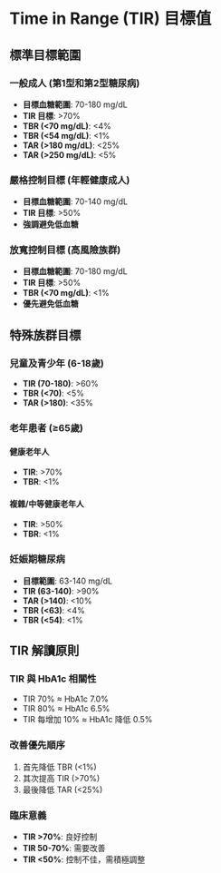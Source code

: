 # Time in Range (TIR) 目標值

## 標準目標範圍

### 一般成人 (第1型和第2型糖尿病)
- **目標血糖範圍**: 70-180 mg/dL
- **TIR 目標**: >70%
- **TBR (<70 mg/dL)**: <4%
- **TBR (<54 mg/dL)**: <1%
- **TAR (>180 mg/dL)**: <25%
- **TAR (>250 mg/dL)**: <5%

### 嚴格控制目標 (年輕健康成人)
- **目標血糖範圍**: 70-140 mg/dL
- **TIR 目標**: >50%
- **強調避免低血糖**

### 放寬控制目標 (高風險族群)
- **目標血糖範圍**: 70-180 mg/dL
- **TIR 目標**: >50%
- **TBR (<70 mg/dL)**: <1%
- **優先避免低血糖**

## 特殊族群目標

### 兒童及青少年 (6-18歲)
- **TIR (70-180)**: >60%
- **TBR (<70)**: <5%
- **TAR (>180)**: <35%

### 老年患者 (≥65歲)
#### 健康老年人
- **TIR**: >70%
- **TBR**: <1%

#### 複雜/中等健康老年人
- **TIR**: >50%
- **TBR**: <1%

### 妊娠期糖尿病
- **目標範圍**: 63-140 mg/dL
- **TIR (63-140)**: >90%
- **TAR (>140)**: <10%
- **TBR (<63)**: <4%
- **TBR (<54)**: <1%

## TIR 解讀原則

### TIR 與 HbA1c 相關性
- TIR 70% ≈ HbA1c 7.0%
- TIR 80% ≈ HbA1c 6.5%
- TIR 每增加 10% ≈ HbA1c 降低 0.5%

### 改善優先順序
1. 首先降低 TBR (<1%)
2. 其次提高 TIR (>70%)
3. 最後降低 TAR (<25%)

### 臨床意義
- **TIR >70%**: 良好控制
- **TIR 50-70%**: 需要改善
- **TIR <50%**: 控制不佳，需積極調整
